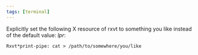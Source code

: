 ```yaml
---
tags: [terminal]
---
```


Explicitly set the following X resource of rxvt to something you like instead
of the default value: *lpr*:

~~~
Rxvt*print-pipe: cat > /path/to/somewhere/you/like
~~~
